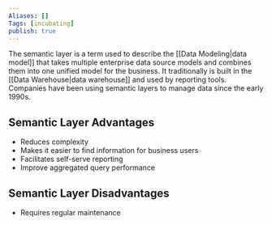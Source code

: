 ```yaml
---
Aliases: []
Tags: [incubating]
publish: true
---
```


The semantic layer is a term used to describe the [[Data Modeling|data model]] that takes multiple enterprise data source models and combines them into one unified model for the business. It traditionally is built in the [[Data Warehouse|data warehouse]] and used by reporting tools. Companies have been using semantic layers to manage data since the early 1990s.

## Semantic Layer Advantages

- Reduces complexity
- Makes it easier to find information for business users
- Facilitates self-serve reporting
- Improve aggregated query performance

## Semantic Layer Disadvantages

- Requires regular maintenance
